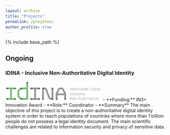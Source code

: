 ```yaml
---
layout: archive
title: "Projects"
permalink: /projetos/
author_profile: true
---
```


{% include base_path %}


## Ongoing

### IDINA - Inclusive Non-Authoritative Digital Identity  
<img src="/images/idi.png" width="300">
- **Funding:** IN3+ Innovation Award 
- **Role:** Coordinator
- **Summary**
    The main objective of this project is to create a non-authoritative digital identity system in order to reach populations of countries where more than 1 billion people do not possess a legal identity document. The main scientific challenges are related to information security and privacy of sensitive data.